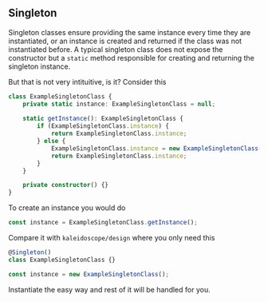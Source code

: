 ## Singleton

Singleton classes ensure providing the same instance every time they are instantiated, or an instance is created and returned if the class was not instantiated before. A typical singleton class does not expose the constructor but a `static` method responsible for creating and returning the singleton instance.

But that is not very intituitive, is it? Consider this
```typescript
class ExampleSingletonClass {
    private static instance: ExampleSingletonClass = null;
    
    static getInstance(): ExampleSingletonClass {
        if (ExampleSingletonClass.instance) {
            return ExampleSingletonClass.instance;
        } else {
            ExampleSingletonClass.instance = new ExampleSingletonClass();
            return ExampleSingletonClass.instance;
        }
    }

    private constructor() {}
}
```
To create an instance you would do

```typescript
const instance = ExampleSingletonClass.getInstance();
```
Compare it with `kaleidoscope/design` where you only need this

```typescript
@Singleton()
class ExampleSingletonClass {}

const instance = new ExampleSingletonClass();
```
Instantiate the easy way and rest of it will be handled for you.